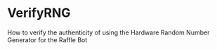 # VerifyRNG
How to verify the authenticity of using the Hardware Random Number Generator for the Raffle Bot
